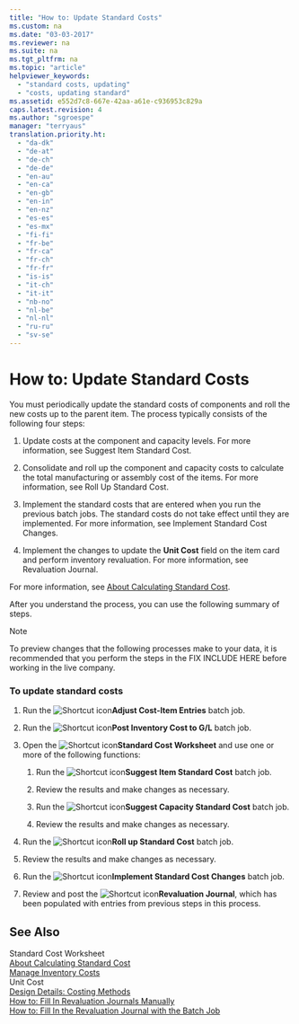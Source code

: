 ```yaml
---
title: "How to: Update Standard Costs"
ms.custom: na
ms.date: "03-03-2017"
ms.reviewer: na
ms.suite: na
ms.tgt_pltfrm: na
ms.topic: "article"
helpviewer_keywords: 
  - "standard costs, updating"
  - "costs, updating standard"
ms.assetid: e552d7c8-667e-42aa-a61e-c936953c829a
caps.latest.revision: 4
ms.author: "sgroespe"
manager: "terryaus"
translation.priority.ht: 
  - "da-dk"
  - "de-at"
  - "de-ch"
  - "de-de"
  - "en-au"
  - "en-ca"
  - "en-gb"
  - "en-in"
  - "en-nz"
  - "es-es"
  - "es-mx"
  - "fi-fi"
  - "fr-be"
  - "fr-ca"
  - "fr-ch"
  - "fr-fr"
  - "is-is"
  - "it-ch"
  - "it-it"
  - "nb-no"
  - "nl-be"
  - "nl-nl"
  - "ru-ru"
  - "sv-se"
---
```

# How to: Update Standard Costs
You must periodically update the standard costs of components and roll the new costs up to the parent item. The process typically consists of the following four steps:  
  
1.  Update costs at the component and capacity levels. For more information, see Suggest Item Standard Cost.  
  
2.  Consolidate and roll up the component and capacity costs to calculate the total manufacturing or assembly cost of the items. For more information, see Roll Up Standard Cost.  
  
3.  Implement the standard costs that are entered when you run the previous batch jobs. The standard costs do not take effect until they are implemented. For more information, see Implement Standard Cost Changes.  
  
4.  Implement the changes to update the **Unit Cost** field on the item card and perform inventory revaluation. For more information, see Revaluation Journal.  
  
 For more information, see [About Calculating Standard Cost](../Finance/about-calculating-standard-cost.md).  
  
 After you understand the process, you can use the following summary of steps.  
  
> [!NOTE]  
>  To preview changes that the following processes make to your data, it is recommended that you perform the steps in the FIX INCLUDE HERE<!--[!INCLUDE[demolong](../ApplicationDesign/includes/demolong_md.md)] --> before working in the live company.  
  
### To update standard costs  
  
1.  Run the ![Shortcut icon](../BusinessFunctionality/OnlineMaps/media/shortcutcoldicon.gif "shortcutColdIcon")**Adjust Cost\-Item Entries** batch job.  
  
2.  Run the ![Shortcut icon](../BusinessFunctionality/OnlineMaps/media/shortcutcoldicon.gif "shortcutColdIcon")**Post Inventory Cost to G\/L** batch job.  
  
3.  Open the ![Shortcut icon](../BusinessFunctionality/OnlineMaps/media/shortcutcoldicon.gif "shortcutColdIcon")**Standard Cost Worksheet** and use one or more of the following functions:  
  
    1.  Run the ![Shortcut icon](../BusinessFunctionality/OnlineMaps/media/shortcutcoldicon.gif "shortcutColdIcon")**Suggest Item Standard Cost** batch job.  
  
    2.  Review the results and make changes as necessary.  
  
    3.  Run the ![Shortcut icon](../BusinessFunctionality/OnlineMaps/media/shortcutcoldicon.gif "shortcutColdIcon")**Suggest Capacity Standard Cost** batch job.  
  
    4.  Review the results and make changes as necessary.  
  
4.  Run the ![Shortcut icon](../BusinessFunctionality/OnlineMaps/media/shortcutcoldicon.gif "shortcutColdIcon")**Roll up Standard Cost** batch job.  
  
5.  Review the results and make changes as necessary.  
  
6.  Run the ![Shortcut icon](../BusinessFunctionality/OnlineMaps/media/shortcutcoldicon.gif "shortcutColdIcon")**Implement Standard Cost Changes** batch job.  
  
7.  Review and post the ![Shortcut icon](../BusinessFunctionality/OnlineMaps/media/shortcutcoldicon.gif "shortcutColdIcon")**Revaluation Journal**, which has been populated with entries from previous steps in this process.  
  
## See Also  
 Standard Cost Worksheet   
 [About Calculating Standard Cost](../Finance/about-calculating-standard-cost.md)   
 [Manage Inventory Costs](../Finance/manage-inventory-costs.md)   
 Unit Cost   
 [Design Details: Costing Methods](../ApplicationDesign/design-details-costing-methods.md)   
 [How to: Fill In Revaluation Journals Manually](../DesignAndEngineering/how-to-fill-in-revaluation-journals-manually.md)   
 [How to: Fill In the Revaluation Journal with the Batch Job](../DesignAndEngineering/how-to-fill-in-the-revaluation-journal-with-the-batch-job.md)